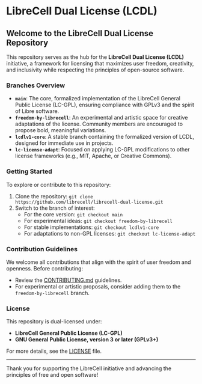 
# LibreCell Dual License (LCDL)

## Welcome to the LibreCell Dual License Repository

This repository serves as the hub for the **LibreCell Dual License (LCDL)** initiative, a framework for licensing that maximizes user freedom, 
creativity, and inclusivity while respecting the principles of open-source software.

### Branches Overview

- **`main`**: The core, formalized implementation of the LibreCell General Public License (LC-GPL), ensuring compliance with GPLv3 and the spirit of Libre software.
- **`freedom-by-librecell`**: An experimental and artistic space for creative adaptations of the license. Community members are encouraged to propose bold, meaningful variations.
- **`lcdlv1-core`**: A stable branch containing the formalized version of LCDL, designed for immediate use in projects. 
- **`lc-license-adapt`**: Focused on applying LC-GPL modifications to other license frameworks (e.g., MIT, Apache, or Creative Commons).

### Getting Started

To explore or contribute to this repository:
1. Clone the repository: `git clone https://github.com/librecell/librecell-dual-license.git`
2. Switch to the branch of interest:
   - For the core version: `git checkout main`
   - For experimental ideas: `git checkout freedom-by-librecell`
   - For stable implementations: `git checkout lcdlv1-core`
   - For adaptations to non-GPL licenses: `git checkout lc-license-adapt`

### Contribution Guidelines

We welcome all contributions that align with the spirit of user freedom and openness. Before contributing:
- Review the [CONTRIBUTING.md](./CONTRIBUTING.md) guidelines.
- For experimental or artistic proposals, consider adding them to the `freedom-by-librecell` branch.

### License

This repository is dual-licensed under:
- **LibreCell General Public License (LC-GPL)**
- **GNU General Public License, version 3 or later (GPLv3+)**

For more details, see the [LICENSE](./LICENSE) file.

---

Thank you for supporting the LibreCell initiative and advancing the principles of free and open software!
